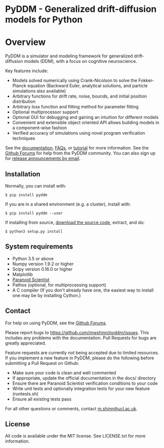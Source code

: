 # PyDDM - Generalized drift-diffusion models for Python

# Overview

PyDDM is a simulator and modeling framework for generalized drift-diffusion
models (DDM), with a focus on cognitive neuroscience.

Key features include:

- Models solved numerically using Crank-Nicolson to solve the
  Fokker-Planck equation (Backward Euler, analytical solutions, and
  particle simulations also available)
- Arbitrary functions for drift rate, noise, bounds, and initial
  position distribution
- Arbitrary loss function and fitting method for parameter fitting
- Optional multiprocessor support
- Optional GUI for debugging and gaining an intuition for different
  models
- Convenient and extensible object oriented API allows building models
  in a component-wise fashion
- Verified accuracy of simulations using novel program verification
  techniques

See the [documentation](https://pyddm.readthedocs.io/en/latest/index.html),
[FAQs](https://pyddm.readthedocs.io/en/latest/faqs.html), or
[tutorial](https://pyddm.readthedocs.io/en/latest/quickstart.html) for more
information.  See the [Github
Forums](https://github.com/mwshinn/PyDDM/discussions) for help from the PyDDM
community.  You can also sign up for [release announcements by
email](https://www.freelists.org/list/pyddm-announce).


## Installation

Normally, you can install with:

    $ pip install pyddm

If you are in a shared environment (e.g. a cluster), install with:

    $ pip install pyddm --user

If installing from source, [download the source code](https://github.com/mwshinn/PyDDM), extract, and do:

    $ python3 setup.py install


## System requirements

- Python 3.5 or above
- Numpy version 1.9.2 or higher
- Scipy version 0.16.0 or higher
- Matplotlib
- [Paranoid Scientist](<https://github.com/mwshinn/paranoidscientist>)
- Pathos (optional, for multiprocessing support)
- A C compiler (If you don't already have one, the easiest way to install one
  may be by installing Cython.)


## Contact

For help on using PyDDM, see the [Github
Forums](https://github.com/mwshinn/PyDDM/discussions).

Please report bugs to <https://github.com/mwshinn/pyddm/issues>.  This
includes any problems with the documentation.  Pull Requests for bugs are
greatly appreciated.

Feature requests are currently not being accepted due to limited
resources.  If you implement a new feature in PyDDM, please do the
following before submitting a Pull Request on Github:

- Make sure your code is clean and well commented
- If appropriate, update the official documentation in the docs/
  directory
- Ensure there are Paranoid Scientist verification conditions to your
  code
- Write unit tests and optionally integration tests for your new
  feature (runtests.sh)
- Ensure all existing tests pass

For all other questions or comments, contact m.shinn@ucl.ac.uk.


## License

All code is available under the MIT license.  See LICENSE.txt for more
information.
